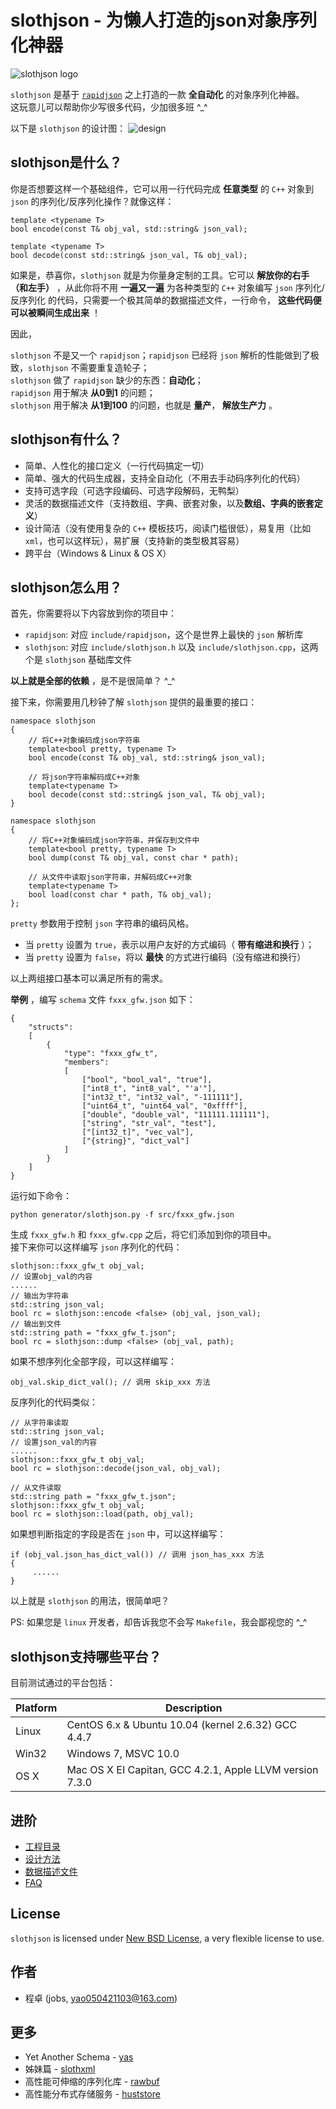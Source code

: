 # slothjson - 为懒人打造的json对象序列化神器 #
![slothjson logo](res/logo.png)

`slothjson` 是基于 [`rapidjson`](https://github.com/miloyip/rapidjson) 之上打造的一款 **全自动化** 的对象序列化神器。  
这玩意儿可以帮助你少写很多代码，少加很多班 ^_^

以下是 `slothjson` 的设计图：
![design](res/design.png)

## slothjson是什么？ ##

你是否想要这样一个基础组件，它可以用一行代码完成 **任意类型** 的 `C++` 对象到 `json` 的序列化/反序列化操作？就像这样：

    template <typename T>
    bool encode(const T& obj_val, std::string& json_val);
    
    template <typename T>
    bool decode(const std::string& json_val, T& obj_val);

如果是，恭喜你，`slothjson` 就是为你量身定制的工具。它可以 **解放你的右手（和左手）** ，从此你将不用 **一遍又一遍** 为各种类型的 `C++` 对象编写 `json` 序列化/反序列化 的代码，只需要一个极其简单的数据描述文件，一行命令， **这些代码便可以被瞬间生成出来** ！

因此，
> 
`slothjson` 不是又一个 `rapidjson`；`rapidjson` 已经将 `json` 解析的性能做到了极致，`slothjson` 不需要重复造轮子；  
`slothjson` 做了 `rapidjson` 缺少的东西：**自动化**；  
`rapidjson` 用于解决 **从0到1** 的问题；  
`slothjson` 用于解决 **从1到100** 的问题，也就是 **量产**， **解放生产力** 。


## slothjson有什么？ ##
* 简单、人性化的接口定义（一行代码搞定一切）
* 简单、强大的代码生成器，支持全自动化（不用去手动码序列化的代码）
* 支持可选字段（可选字段编码、可选字段解码，无鸭梨）
* 灵活的数据描述文件（支持数组、字典、嵌套对象，以及**数组、字典的嵌套定义**）
* 设计简洁（没有使用复杂的 `C++` 模板技巧，阅读门槛很低），易复用（比如 `xml`，也可以这样玩），易扩展（支持新的类型极其容易）
* 跨平台（Windows & Linux & OS X）

## slothjson怎么用？ ##

首先，你需要将以下内容放到你的项目中：

* `rapidjson`: 对应 `include/rapidjson`，这个是世界上最快的 `json` 解析库
* `slothjson`: 对应 `include/slothjson.h` 以及 `include/slothjson.cpp`，这两个是 `slothjson` 基础库文件

**以上就是全部的依赖** ，是不是很简单？ ^_^

接下来，你需要用几秒钟了解 `slothjson` 提供的最重要的接口：

	namespace slothjson
	{
        // 将C++对象编码成json字符串
	    template<bool pretty, typename T>
	    bool encode(const T& obj_val, std::string& json_val);

        // 将json字符串解码成C++对象
	    template<typename T>
	    bool decode(const std::string& json_val, T& obj_val);
	}
	
	namespace slothjson
	{
        // 将C++对象编码成json字符串，并保存到文件中
	    template<bool pretty, typename T>
	    bool dump(const T& obj_val, const char * path);

	    // 从文件中读取json字符串，并解码成C++对象
	    template<typename T>
	    bool load(const char * path, T& obj_val);
	};

`pretty` 参数用于控制 `json` 字符串的编码风格。
  
* 当 `pretty` 设置为 `true`，表示以用户友好的方式编码（ **带有缩进和换行** ）；  
* 当 `pretty` 设置为 `false`，将以 **最快** 的方式进行编码（没有缩进和换行）

以上两组接口基本可以满足所有的需求。

**举例** ，编写 `schema` 文件 `fxxx_gfw.json` 如下：

	{
	    "structs": 
	    [
	        {
	            "type": "fxxx_gfw_t",
	            "members": 
	            [
                    ["bool", "bool_val", "true"],
                    ["int8_t", "int8_val", "'a'"],
	                ["int32_t", "int32_val", "-111111"],
	                ["uint64_t", "uint64_val", "0xffff"],
	                ["double", "double_val", "111111.111111"],
	                ["string", "str_val", "test"],
	                ["[int32_t]", "vec_val"],
	                ["{string}", "dict_val"]
	            ]
	        }
	    ]
	}

运行如下命令：

    python generator/slothjson.py -f src/fxxx_gfw.json

生成 `fxxx_gfw.h` 和 `fxxx_gfw.cpp` 之后，将它们添加到你的项目中。  
接下来你可以这样编写 `json` 序列化的代码：

    slothjson::fxxx_gfw_t obj_val;
    // 设置obj_val的内容
    ......
    // 输出为字符串
	std::string json_val;
	bool rc = slothjson::encode <false> (obj_val, json_val);
    // 输出到文件
    std::string path = "fxxx_gfw_t.json";
    bool rc = slothjson::dump <false> (obj_val, path);

如果不想序列化全部字段，可以这样编写：

    obj_val.skip_dict_val(); // 调用 skip_xxx 方法
反序列化的代码类似：

    // 从字符串读取
	std::string json_val;
    // 设置json_val的内容
    ......
    slothjson::fxxx_gfw_t obj_val;
	bool rc = slothjson::decode(json_val, obj_val);

    // 从文件读取
	std::string path = "fxxx_gfw_t.json";
    slothjson::fxxx_gfw_t obj_val;
	bool rc = slothjson::load(path, obj_val);

如果想判断指定的字段是否在 `json` 中，可以这样编写：

    if (obj_val.json_has_dict_val()) // 调用 json_has_xxx 方法
    {
         ......
    }

以上就是 `slothjson` 的用法，很简单吧？  

PS: 如果您是 `linux` 开发者，却告诉我您不会写 `Makefile`，我会鄙视您的 ^_^

## slothjson支持哪些平台？ ##

目前测试通过的平台包括：

Platform | Description
---------|----------------------------------------------------------
Linux    | CentOS 6.x & Ubuntu 10.04 (kernel 2.6.32) GCC 4.4.7
Win32    | Windows 7, MSVC 10.0
OS X     | Mac OS X EI Capitan, GCC 4.2.1, Apple LLVM version 7.3.0

## 进阶 ##
* [工程目录](doc/zh/index.md)
* [设计方法](doc/zh/design.md)
* [数据描述文件](doc/zh/schema.md)
* [FAQ](doc/zh/FAQ.md)

## License ##

`slothjson` is licensed under [New BSD License](https://opensource.org/licenses/BSD-3-Clause), a very flexible license to use.

## 作者 ##

* 程卓 (jobs, yao050421103@163.com)  

## 更多 ##

- Yet Another Schema - [yas](https://github.com/jobs-github/yas)  
- 姊妹篇 - [slothxml](https://github.com/jobs-github/slothxml)  
- 高性能可伸缩的序列化库 - [rawbuf](https://github.com/jobs-github/rawbuf)  
- 高性能分布式存储服务 - [huststore](https://github.com/Qihoo360/huststore)  
